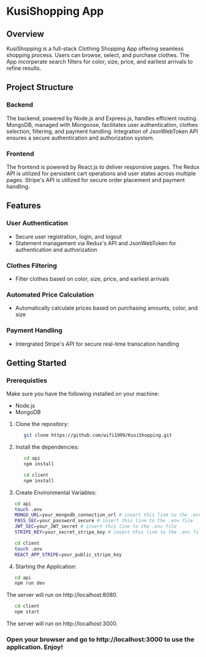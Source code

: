 # KusiShopping App

## Overview 

KusiShopping is a full-stack Clothing Shopping App offering seamless shopping process. Users can browse, select, and purchase clothes. The App incorperate search filters for color, size, price, and earliest arrivals to refine results. 

## Project Structure

### Backend 
The backend, powered by Node.js and Express.js, handles efficient routing. MongoDB, managed with Mongoose, facilitates user authentication, clothes selection, filtering, and payment handling. Integration of JsonWebToken API ensures a secure authentication and authorization system.

### Frontend
The frontend is powered by React.js to deliver responsive pages. The Redux API is utilized for persistent cart operations and user states across multiple pages. Stripe's API is utilized for secure order placement and payment handling. 

## Features 

### User Authentication
- Secure user registration, login, and logout
- Statement management via Redux's API and JsonWebToken for authentication and authorization

### Clothes Filtering 
- Filter clothes based on color, size, price, and earliest arrivals

### Automated Price Calculation
- Automatically calculate prices based on purchasing amounts, color, and size

### Payment Handling
- Intergrated Stripe's API for secure real-time transcation handling


## Getting Started

### Prerequisties

Make sure you have the following installed on your machine:

- Node.js
- MongoDB


1. Clone the repository:
   ```bash
      git clone https://github.com/wifi1999/KusiShopping.git

2. Install the dependencies:
   ```bash
      cd api
      npm install
   ```
   ```bash
      cd client
      npm install
   ```

3. Create Environmental Variables:
```bash
   cd api
   touch .env
   MONGO_URL=your_mongodb_connection_url # insert this line to the .env file
   PASS_SEC=your_password_secure # insert this line to the .env file
   JWT_SEC=your_JWT_secret # insert this line to the .env file
   STRIPE_KEY=your_secret_stripe_key # insert this line to the .env file
```
```bash
   cd client
   touch .env
   REACT_APP_STRIPE=your_public_stripe_key
```

4. Starting the Application:
```bash
   cd api
   npm run dev
```
   The server will run on http://localhost:8080.

```bash
   cd client
   npm start
```
   The server will run on http://localhost:3000.

### Open your browser and go to http://localhost:3000 to use the application. Enjoy!


